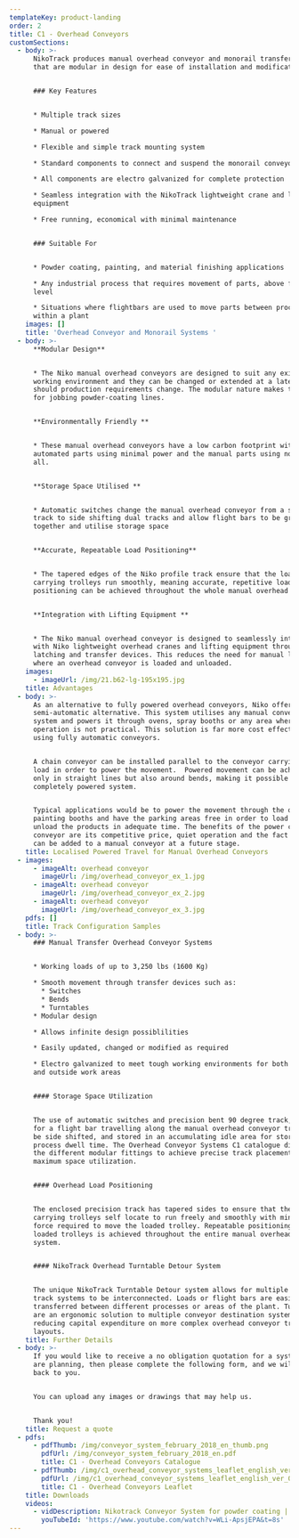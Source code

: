 ```yaml
---
templateKey: product-landing
order: 2
title: C1 - Overhead Conveyors
customSections:
  - body: >-
      NikoTrack produces manual overhead conveyor and monorail transfer systems
      that are modular in design for ease of installation and modification.


      ### Key Features


      * Multiple track sizes 

      * Manual or powered

      * Flexible and simple track mounting system

      * Standard components to connect and suspend the monorail conveyor track

      * All components are electro galvanized for complete protection

      * Seamless integration with the NikoTrack lightweight crane and lifting
      equipment

      * Free running, economical with minimal maintenance


      ### Suitable For


      * Powder coating, painting, and material finishing applications

      * Any industrial process that requires movement of parts, above floor
      level

      * Situations where flightbars are used to move parts between processes
      within a plant
    images: []
    title: 'Overhead Conveyor and Monorail Systems '
  - body: >-
      **Modular Design**


      * The Niko manual overhead conveyors are designed to suit any existing
      working environment and they can be changed or extended at a later date,
      should production requirements change. The modular nature makes them ideal
      for jobbing powder-coating lines.


      **Environmentally Friendly **


      * These manual overhead conveyors have a low carbon footprint with the
      automated parts using minimal power and the manual parts using none at
      all.


      **Storage Space Utilised **


      * Automatic switches change the manual overhead conveyor from a single
      track to side shifting dual tracks and allow flight bars to be grouped
      together and utilise storage space


      **Accurate, Repeatable Load Positioning**


      * The tapered edges of the Niko profile track ensure that the load
      carrying trolleys run smoothly, meaning accurate, repetitive load
      positioning can be achieved throughout the whole manual overhead conveyor.


      **Integration with Lifting Equipment **


      * The Niko manual overhead conveyor is designed to seamlessly integrate
      with Niko lightweight overhead cranes and lifting equipment through
      latching and transfer devices. This reduces the need for manual lifting
      where an overhead conveyor is loaded and unloaded.
    images:
      - imageUrl: /img/21.b62-lg-195x195.jpg
    title: Advantages
  - body: >-
      As an alternative to fully powered overhead conveyors, Niko offers a
      semi-automatic alternative. This system utilises any manual conveyor
      system and powers it through ovens, spray booths or any area where manual
      operation is not practical. This solution is far more cost effective than
      using fully automatic conveyors.


      A chain conveyor can be installed parallel to the conveyor carrying the
      load in order to power the movement.  Powered movement can be achieved not
      only in straight lines but also around bends, making it possible to have a
      completely powered system.


      Typical applications would be to power the movement through the ovens or
      painting booths and have the parking areas free in order to load and
      unload the products in adequate time. The benefits of the power chain
      conveyor are its competitive price, quiet operation and the fact that it
      can be added to a manual conveyor at a future stage.
    title: Localised Powered Travel for Manual Overhead Conveyors
  - images:
      - imageAlt: overhead conveyor
        imageUrl: /img/overhead_conveyor_ex_1.jpg
      - imageAlt: overhead conveyor
        imageUrl: /img/overhead_conveyor_ex_2.jpg
      - imageAlt: overhead conveyor
        imageUrl: /img/overhead_conveyor_ex_3.jpg
    pdfs: []
    title: Track Configuration Samples
  - body: >-
      ### Manual Transfer Overhead Conveyor Systems


      * Working loads of up to 3,250 lbs (1600 Kg)

      * Smooth movement through transfer devices such as:
        * Switches
        * Bends
        * Turntables
      * Modular design

      * Allows infinite design possiblilities

      * Easily updated, changed or modified as required

      * Electro galvanized to meet tough working environments for both inside
      and outside work areas


      #### Storage Space Utilization


      The use of automatic switches and precision bent 90 degree track, allows
      for a flight bar travelling along the manual overhead conveyor track, to
      be side shifted, and stored in an accumulating idle area for storage or
      process dwell time. The Overhead Conveyor Systems C1 catalogue displays
      the different modular fittings to achieve precise track placement for
      maximum space utilization.


      #### Overhead Load Positioning


      The enclosed precision track has tapered sides to ensure that the load
      carrying trolleys self locate to run freely and smoothly with minimal
      force required to move the loaded trolley. Repeatable positioning of
      loaded trolleys is achieved throughout the entire manual overhead conveyor
      system.


      #### NikoTrack Overhead Turntable Detour System


      The unique NikoTrack Turntable Detour system allows for multiple overhead
      track systems to be interconnected. Loads or flight bars are easily
      transferred between different processes or areas of the plant. Turntables
      are an ergonomic solution to multiple conveyor destination systems,
      reducing capital expenditure on more complex overhead conveyor track
      layouts.
    title: Further Details
  - body: >-
      If you would like to receive a no obligation quotation for a system you
      are planning, then please complete the following form, and we will get
      back to you.


      You can upload any images or drawings that may help us.


      Thank you!
    title: Request a quote
  - pdfs:
      - pdfThumb: /img/conveyor_system_february_2018_en_thumb.png
        pdfUrl: /img/conveyor_system_february_2018_en.pdf
        title: C1 - Overhead Conveyors Catalogue
      - pdfThumb: /img/c1_overhead_conveyor_systems_leaflet_english_ver_04_16_thumb.png
        pdfUrl: /img/c1_overhead_conveyor_systems_leaflet_english_ver_04_16_print.pdf
        title: C1 - Overhead Conveyors Leaflet
    title: Downloads
    videos:
      - vidDescription: Nikotrack Conveyor System for powder coating | Czech Republic
        youTubeId: 'https://www.youtube.com/watch?v=WLi-ApsjEPA&t=8s'
---
```


